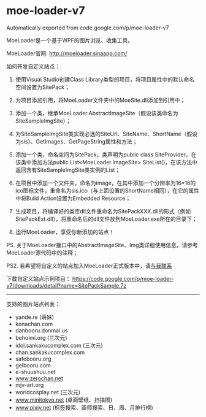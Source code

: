 # moe-loader-v7
Automatically exported from code.google.com/p/moe-loader-v7

MoeLoader是一个基于WPF的图片浏览、收集工具。

MoeLoader官网: http://moeloader.sinaapp.com/

如何开发自定义站点：

1. 使用Visual Studio创建Class Library类型的项目，将项目属性中的默认命名空间设置为SitePack；

2. 为项目添加引用，将MoeLoader文件夹中的MoeSite.dll添加到引用中；

3. 添加一个类，继承MoeLoader.AbstractImageSite（假设该类命名为SiteSampleImgSite）；

4. 为SiteSampleImgSite类实现必选的SiteUrl、SiteName、ShortName（假设为sis）、GetImages、GetPageString属性和方法；

5. 添加一个类，命名空间为SitePack，类声明为public class SiteProvider，在该类中添加方法public List<MoeLoader.ImageSite> SiteList()，在该方法中返回含有SiteSampleImgSite类实例的List；

6. 在项目中添加一个文件夹，命名为image，在其中添加一个分辨率为16*16的ico图标文件，重命名为sis.ico（与上面设置的ShortName相同），在它的属性中将Build Action设置为Embedded Resource；

7. 生成项目，将编译好的类库dll文件重命名为SitePackXXX.dll的形式（例如SitePackExt.dll），将重命名后的dll文件放到MoeLoader.exe所在的目录下；

8. 运行MoeLoader，享受你新添加的站点！

PS. 关于MoeLoader接口中的AbstractImageSite、Img类详细使用信息，请参考MoeLoader源代码中的注释；

PS2. 若希望将自定义的站点加入MoeLoader正式版本中，请[与我联系](https://github.com/esonic)

下载自定义站点示例项目： https://code.google.com/p/moe-loader-v7/downloads/detail?name=SitePackSample.7z

------

支持的图片站点列表：

* yande.re (萌妹)
* konachan.com
* danbooru.donmai.us
* behoimi.org (三次元)
* idol.sankakucomplex.com (三次元)
* chan.sankakucomplex.com
* safebooru.org
* gelbooru.com
* e-shuushuu.net
* www.zerochan.net
* mjv-art.org
* worldcosplay.net (三次元)
* www.minitokyo.net (桌面壁纸、扫描图)
* www.pixiv.net (标签搜索、画师搜索、日、周、月排行榜)
